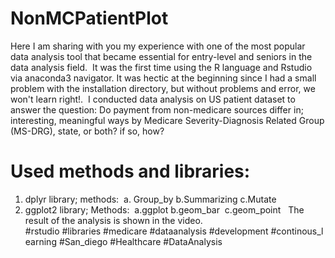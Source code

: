 # NonMCPatientPlot
Here I am sharing with you my experience with one of the most popular data analysis tool that became essential for entry-level and seniors in the data analysis field. 
It was the first time using the R language and Rstudio via anaconda3 navigator. It was hectic at the beginning since I had a small problem with the installation directory, but without problems and error, we won't learn right!. 
I conducted data analysis on US patient dataset to answer the question: Do payment from non-medicare sources differ in; interesting, meaningful ways by Medicare Severity-Diagnosis Related Group (MS-DRG), state, or both? if so, how? 
# Used methods and libraries: 
1. dplyr library; methods: 
a. Group_by
b.Summarizing
c.Mutate
 
2. ggplot2 library; Methods: 
a.ggplot
b.geom_bar 
c.geom_point
 
The result of the analysis is shown in the video. 
 
 
#rstudio #libraries #medicare #dataanalysis #development #continous_learning #San_diego #Healthcare #DataAnalysis
 

